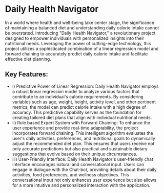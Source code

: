 # Daily Health Navigator
  In a world where health and well-being take center stage, the significance 
of maintaining a balanced diet and understanding daily calorie intake cannot be 
overstated. Introducing "Daily Health Navigator," a revolutionary project designed 
to empower individuals with personalized insights into their nutritional needs. 
Leveraging the power of cutting-edge technology, this project utilizes a 
sophisticated combination of a linear regression model and forward chaining to 
accurately predict daily calorie intake and facilitate effective diet planning. 
## Key Features:
- i) Predictive Power of Linear Regression: Daily Health Navigator employs a 
robust linear regression model to analyze various factors that contribute to 
an individual's calorie requirements. By considering variables such as age, 
weight, height, activity level, and other pertinent metrics, the model can 
predict calorie intake with a high degree of accuracy. This predictive 
capability serves as the foundation for creating tailored diet plans that align 
with individual nutritional needs. 
- ii) Rule based Expert System with Forward Chaining: To enhance the user 
experience and provide real-time adaptability, the project incorporates 
forward chaining. This intelligent algorithm evaluates the user's daily 
activities, preferences, and nutritional goals to dynamically adjust the 
recommended diet plan. This ensures that users receive not only accurate 
predictions but also practical and sustainable dietary suggestions that 
evolve based on their unique circumstances.
- iii) User-Friendly Interface: Daily Health Navigator's user-friendly chat 
interface encourages natural and conversational input. Users can engage in 
dialogue with the Chat-bot, providing details about their daily activities, 
food preferences, and wellness objectives. This conversational input not 
only enhances user experience but also allows for a more intuitive and 
personalized interaction with the application.
